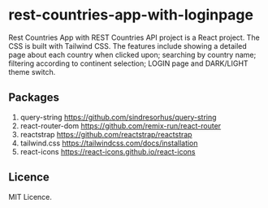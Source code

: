 # rest-countries-app-with-loginpage
Rest Countries App with REST Countries API project is a React project. The CSS is built with Tailwind CSS. The features include showing a detailed page about each country when clicked upon; searching by country name; filtering according to continent selection; LOGIN page and DARK/LIGHT theme switch.

## Packages
1. query-string https://github.com/sindresorhus/query-string
2. react-router-dom https://github.com/remix-run/react-router
3. reactstrap https://github.com/reactstrap/reactstrap
4. tailwind.css https://tailwindcss.com/docs/installation
5. react-icons https://react-icons.github.io/react-icons

## Licence
MIT Licence.
